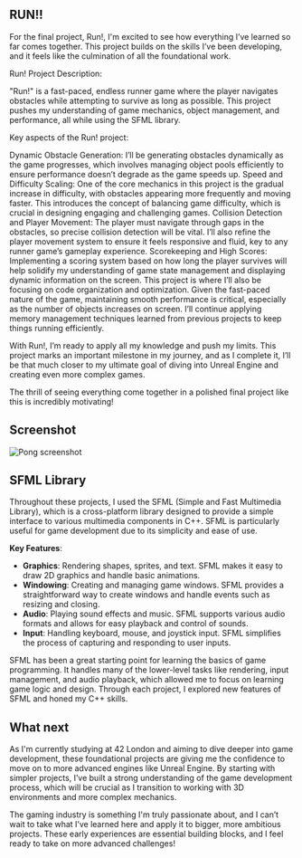 ## RUN!!

For the final project, Run!, I'm excited to see how everything I’ve learned so far comes together. This project builds on the skills I’ve been developing, and it feels like the culmination of all the foundational work.

Run! Project Description:

"Run!" is a fast-paced, endless runner game where the player navigates obstacles while attempting to survive as long as possible. This project pushes my understanding of game mechanics, object management, and performance, all while using the SFML library.

Key aspects of the Run! project:

Dynamic Obstacle Generation: I’ll be generating obstacles dynamically as the game progresses, which involves managing object pools efficiently to ensure performance doesn’t degrade as the game speeds up.
Speed and Difficulty Scaling: One of the core mechanics in this project is the gradual increase in difficulty, with obstacles appearing more frequently and moving faster. This introduces the concept of balancing game difficulty, which is crucial in designing engaging and challenging games.
Collision Detection and Player Movement: The player must navigate through gaps in the obstacles, so precise collision detection will be vital. I’ll also refine the player movement system to ensure it feels responsive and fluid, key to any runner game’s gameplay experience.
Scorekeeping and High Scores: Implementing a scoring system based on how long the player survives will help solidify my understanding of game state management and displaying dynamic information on the screen.
This project is where I’ll also be focusing on code organization and optimization. Given the fast-paced nature of the game, maintaining smooth performance is critical, especially as the number of objects increases on screen. I’ll continue applying memory management techniques learned from previous projects to keep things running efficiently.

With Run!, I’m ready to apply all my knowledge and push my limits. This project marks an important milestone in my journey, and as I complete it, I’ll be that much closer to my ultimate goal of diving into Unreal Engine and creating even more complex games.

The thrill of seeing everything come together in a polished final project like this is incredibly motivating!

## Screenshot
![Pong screenshot]()

## SFML Library
Throughout these projects, I used the SFML (Simple and Fast Multimedia Library), which is a cross-platform library designed to provide a simple interface to various multimedia components in C++. SFML is particularly useful for game development due to its simplicity and ease of use.

**Key Features**:
- **Graphics**: Rendering shapes, sprites, and text. SFML makes it easy to draw 2D graphics and handle basic animations.
- **Windowing**: Creating and managing game windows. SFML provides a straightforward way to create windows and handle events such as resizing and closing.
- **Audio**: Playing sound effects and music. SFML supports various audio formats and allows for easy playback and control of sounds.
- **Input**: Handling keyboard, mouse, and joystick input. SFML simplifies the process of capturing and responding to user inputs.

SFML has been a great starting point for learning the basics of game programming. It handles many of the lower-level tasks like rendering, input management, and audio playback, which allowed me to focus on learning game logic and design. Through each project, I explored new features of SFML and honed my C++ skills.


## What next
As I'm currently studying at 42 London and aiming to dive deeper into game development, these foundational projects are giving me the confidence to move on to more advanced engines like Unreal Engine. By starting with simpler projects, I’ve built a strong understanding of the game development process, which will be crucial as I transition to working with 3D environments and more complex mechanics.

The gaming industry is something I'm truly passionate about, and I can’t wait to take what I’ve learned here and apply it to bigger, more ambitious projects. These early experiences are essential building blocks, and I feel ready to take on more advanced challenges!
